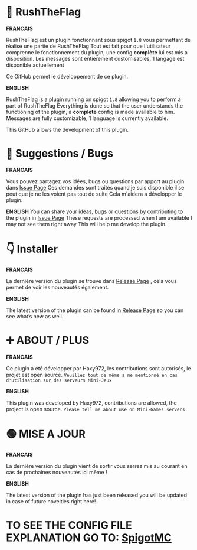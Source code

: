 # 🚩 RushTheFlag

**FRANCAIS**

RushTheFlag est un plugin fonctionnant sous spigot ``1.8`` vous permettant de réalisé une partie de RushTheFlag
Tout est fait pour que l'utilisateur comprenne le fonctionnement du plugin, une config **complète** lui est mis a disposition.
Les messages sont entièrement customisables, 1 langage est disponible actuellement

Ce GitHub permet le développement de ce plugin.

**ENGLISH**

RushTheFlag is a plugin running on spigot ``1.8`` allowing you to perform a part of RushTheFlag
Everything is done so that the user understands the functioning of the plugin, a **complete** config is made available to him.
Messages are fully customizable, 1 language is currently available.

This GitHub allows the development of this plugin.

# 🦜 Suggestions / Bugs

**FRANCAIS**

Vous pouvez partagez vos idées, bugs ou questions par apport au plugin dans [Issue Page](https://github.com/Haxy972/RushTheFlag/issues)
Ces demandes sont traités quand je suis disponible il se peut que je ne les voient pas tout de suite
Cela m'aidera a développer le plugin.

**ENGLISH**
You can share your ideas, bugs or questions by contributing to the plugin in [Issue Page](https://github.com/Haxy972/RushTheFlag/issues)
These requests are processed when I am available I may not see them right away
This will help me develop the plugin.

# 👇 Installer

**FRANCAIS**

La dernière version du plugin se trouve dans [Release Page](https://github.com/Haxy972/RushTheFlag/releases) , cela vous permet de voir les nouveautés également.

**ENGLISH**

The latest version of the plugin can be found in [Release Page](https://github.com/Haxy972/RushTheFlag/releases) so you can see what’s new as well.

# ➕ ABOUT / PLUS

**FRANCAIS**

Ce plugin a été développer par Haxy972, les contributions sont autorisés, le projet est open source.
``Veuillez tout de même a me mentionné en cas d'utilisation sur des serveurs Mini-Jeux ``

**ENGLISH**

This plugin was developed by Haxy972, contributions are allowed, the project is open source.
``Please tell me about use on Mini-Games servers ``

# 🟢 MISE A JOUR

**FRANCAIS**

La dernière version du plugin vient de sortir vous serrez mis au courant en cas de prochaines nouveautés ici même !

**ENGLISH**

The latest version of the plugin has just been released you will be updated in case of future novelties right here!



# TO SEE THE CONFIG FILE EXPLANATION GO TO: [SpigotMC](https://www.spigotmc.org/resources/rushtheflag-custom-kits-spawns-new-version-1-1.101993/)
